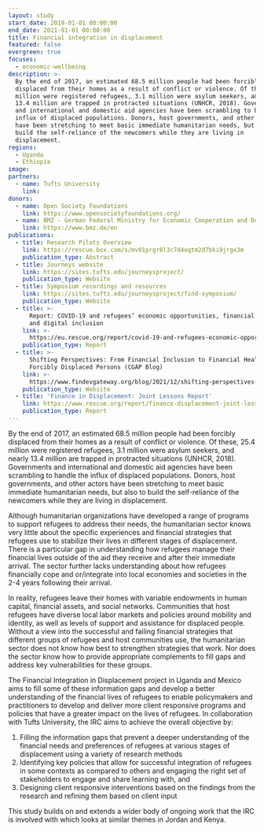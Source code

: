 ```yaml
---
layout: study
start_date: 2019-01-01 00:00:00
end_date: 2021-01-01 00:00:00
title: Financial integration in displacement
featured: false
evergreen: true
focuses:
  - economic-wellbeing
description: >-
  By the end of 2017, an estimated 68.5 million people had been forcibly
  displaced from their homes as a result of conflict or violence. Of these, 25.4
  million were registered refugees, 3.1 million were asylum seekers, and nearly
  13.4 million are trapped in protracted situations (UNHCR, 2018). Governments
  and international and domestic aid agencies have been scrambling to handle the
  influx of displaced populations. Donors, host governments, and other actors
  have been stretching to meet basic immediate humanitarian needs, but also to
  build the self-reliance of the newcomers while they are living in
  displacement.
regions:
  - Uganda
  - Ethiopia
image:
partners:
  - name: Tufts University
    link:
donors:
  - name: Open Society Foundations
    link: https://www.opensocietyfoundations.org/
  - name: BMZ - German Federal Ministry for Economic Cooperation and Development
    link: https://www.bmz.de/en
publications:
  - title: Research Pilots Overview
    link: https://rescue.box.com/s/mv01prgr8l3c7d4oqtm2d7bki9jrgx3m
    publication_type: Abstract
  - title: Journeys website
    link: https://sites.tufts.edu/journeysproject/
    publication_type: Website
  - title: Symposium recordings and resources
    link: https://sites.tufts.edu/journeysproject/find-symposium/
    publication_type: Website
  - title: >-
      Report: COVID-19 and refugees’ economic opportunities, financial services
      and digital inclusion
    link: >-
      https://eu.rescue.org/report/covid-19-and-refugees-economic-opportunities-financial-services-and-digital-inclusion
    publication_type: Report
  - title: >-
      Shifting Perspectives: From Financial Inclusion to Financial Health of
      Forcibly Displaced Persons (CGAP Blog)
    link: >-
      https://www.findevgateway.org/blog/2021/12/shifting-perspectives-financial-inclusion-financial-health-forcibly-displaced-persons
    publication_type: Website
  - title: 'Finance in Displacement: Joint Lessons Report'
    link: https://www.rescue.org/report/finance-displacement-joint-lessons-report
    publication_type: Report
---
```


By the end of 2017, an estimated 68.5 million people had been forcibly displaced from their homes as a result of conflict or violence. Of these, 25.4 million were registered refugees, 3.1 million were asylum seekers, and nearly 13.4 million are trapped in protracted situations (UNHCR, 2018). Governments and international and domestic aid agencies have been scrambling to handle the influx of displaced populations. Donors, host governments, and other actors have been stretching to meet basic immediate humanitarian needs, but also to build the self-reliance of the newcomers while they are living in displacement.

Although humanitarian organizations have developed a range of programs to support refugees to address their needs, the humanitarian sector knows very little about the specific experiences and financial strategies that refugees use to stabilize their lives in different stages of displacement. There is a particular gap in understanding how refugees manage their financial lives outside of the aid they receive and after their immediate arrival. The sector further lacks understanding about how refugees financially cope and or/integrate into local economies and societies in the 2-4 years following their arrival.

In reality, refugees leave their homes with variable endowments in human capital, financial assets, and social networks. Communities that host refugees have diverse local labor markets and policies around mobility and identity, as well as levels of support and assistance for displaced people. Without a view into the successful and failing financial strategies that different groups of refugees and host communities use, the humanitarian sector does not know how best to strengthen strategies that work. Nor does the sector know how to provide appropriate complements to fill gaps and address key vulnerabilities for these groups.&nbsp;&nbsp;

The Financial Integration in Displacement project in Uganda and Mexico aims to fill some of these information gaps and develop a better understanding of the financial lives of refugees to enable policymakers and practitioners to develop and deliver more client responsive programs and policies that have a greater impact on the lives of refugees. In collaboration with Tufts University, the IRC aims to achieve the overall objective by:&nbsp;

1. Filling the information gaps that prevent a deeper understanding of the financial needs and preferences of refugees at various stages of displacement using a variety of research methods
2. Identifying key policies that allow for successful integration of refugees in some contexts as compared to others and engaging the right set of stakeholders to engage and share learning with, and
3. Designing client responsive interventions based on the findings from the research and refining them based on client input

This study builds on and extends a wider body of ongoing work that the IRC is involved with which looks at similar themes in Jordan and Kenya.&nbsp;
